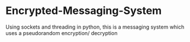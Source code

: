 # Encrypted-Messaging-System
Using sockets and threading in python, this is a messaging system which uses a pseudorandom encryption/ decryption
